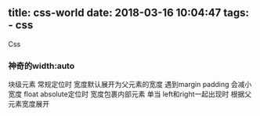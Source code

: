 title: css-world
date: 2018-03-16 10:04:47
tags:
    - css
---
Css
<!--more-->

### 神奇的width:auto
块级元素 常规定位时 宽度默认展开为父元素的宽度 遇到margin padding 会减小宽度
float absolute定位时 宽度包裹内部元素  单当 left和right一起出现时 根据父元素宽度展开


